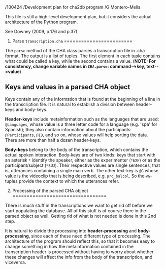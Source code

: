 /130424
/Development plan for cha2db program
/G Montero-Melis

This file is still a high-level development plan, but it considers the actual architecture of the Python program.

See Downey (2009, p.176 and p.37)

1. Parse `transcription.cha`
========================

The `parse` method of the CHA class parses a transcription file in .cha format.
The output is a list of tuples.
The first element in each tuple contains what could be called a key, while the second contains a value.
(**NOTE: For consistency, change variable names in `CHA.parse`: command-->key, text-->value**)

Keys and values in a parsed CHA object
----------------------------------

Keys contain any of the information that is found at the beginning of a line in the transcription file.
It is natural to establish a division between header-keys and body-keys.

**Header-keys** include metainformation such as the languages that are used: `@Languages`, whose value is a three letter code for a language (e.g. 'spa' for Spanish); they also contain information about the participants: `@Participants`, `@ID`, and so on, whose values will help sorting the data.
There are more than half a dozen header-keys.

**Body-keys** belong to the body of the transcription, which contains the actual spoken interaction.
Body-keys are of two kinds: keys that start with an asterisk `*` identify the speaker, either as the experimenter (`*EXP`) or as the participant/subject (`*SUJ`). 
Their respective values are single sentences, that is, utterances containing a single main verb.
The other text-key is `@G` whose value is the videoclip that is being described, e.g. `prd_balcol`.
So the `@G`-tuples provide the context to which the utterances refer.


2. Processing of the parsed CHA object
=================================

There is much stuff in the transcriptions we want to get rid off before we start populating the database.
All of this stuff is of course there in the parsed object as well.
Getting rid of what is not needed is done in this 2nd step.

It is natural to divide the processing into **header-processing** and **body-processing**, since each of these need different type of processing.
The architecture of the program should reflect this, so that it becomes easy to change something in how the metainformation contained in the transcription header is processed without having to worry about whether these changes will affect the info from the body of the transcription, and viceversa.


